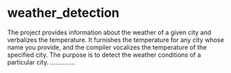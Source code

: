 # weather_detection

The project provides information about the weather of a given city and verbalizes the temperature. It furnishes the temperature for any city whose name you provide, and the compiler vocalizes the temperature of the specified city. The purpose is to detect the weather conditions of a particular city.
..............






